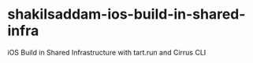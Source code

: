 # shakilsaddam-ios-build-in-shared-infra
iOS Build in Shared Infrastructure with tart.run and Cirrus CLI 
